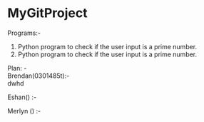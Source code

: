 # MyGitProject

Programs:- <br>
1. Python program to check if the user input is a prime number.
2. Python program to check if the user input is a prime number.

Plan: - <br>
Brendan(0301485t):- <br> dwhd


Eshan() :- <br>

Merlyn () :- <br>


